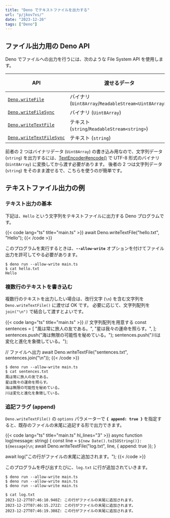 ```yaml
---
title: "Deno でテキストファイルを出力する"
url: "p/jkov7xs/"
date: "2023-12-26"
tags: ["Deno"]
---
```


ファイル出力用の Deno API
----

Deno でファイルへの出力を行うには、次のような File System API を使用します。

| API | 渡せるデータ | 同期 |
| ---- | ---- | ---- |
| [`Deno.writeFile`](https://deno.land/api?s=Deno.writeFile) | バイナリ (`Uint8Array`/`ReadableStream<Uint8Array>`) | |
| [`Deno.writeFileSync`](https://deno.land/api?s=Deno.writeFileSync) |  バイナリ (`Uint8Array`) | ✅ |
| [`Deno.writeTextFile`](https://deno.land/api?s=Deno.writeTextFile) | テキスト (`string`/`ReadableStream<string>`) | |
| [`Deno.writeTextFileSync`](https://deno.land/api?s=Deno.writeTextFileSync) | テキスト (`string`) | ✅ |

前者の 2 つはバイナリデータ (`Uint8Array`) の書き込み用なので、文字列データ (`string`) を出力するには、[TextEncoder#encode()](https://developer.mozilla.org/ja/docs/Web/API/TextEncoder) で UTF-8 形式のバイナリ (`Uint8Array`) に変換してから渡す必要があります。
後者の 2 つは文字列データ (`string`) をそのまま渡せるで、こちらを使うのが簡単です。


テキストファイル出力の例
----

### テキスト出力の基本

下記は、`Hello` という文字列をテキストファイルに出力する Deno プログラムです。

{{< code lang="ts" title="main.ts" >}}
await Deno.writeTextFile("hello.txt", "Hello");
{{< /code >}}

このプログラムを実行するときは、__`--allow-write`__ オプションを付けてファイル出力を許可してやる必要があります。

```console
$ deno run --allow-write main.ts
$ cat hello.txt
Hello
```

### 複数行のテキストを書き込む

複数行のテキストを出力したい場合は、改行文字 (`\n`) を含む文字列を `Deno.writeTextFile()` に渡せば OK です。
必要に応じて、文字列配列を `join("\n")` で結合して渡すとよいです。

{{< code lang="ts" title="main.ts" >}}
// 文字列配列を用意する
const sentences = [
  "風は常に旅人の友である。",
  "星は我々の運命を照らす。",
];
sentences.push("海は無限の可能性を秘めている。");
sentences.push("川は変化と進化を象徴している。");

// ファイルへ出力
await Deno.writeTextFile("sentences.txt", sentences.join("\n"));
{{< /code >}}

```console
$ deno run --allow-write main.ts
$ cat sentences.txt
風は常に旅人の友である。
星は我々の運命を照らす。
海は無限の可能性を秘めている。
川は変化と進化を象徴している。
```

### 追記フラグ (append)

`Deno.writeTextFile()` の `options` パラメーターで __`{ append: true }`__ を指定すると、既存のファイルの末尾に追記する形で出力できます。

{{< code lang="ts" title="main.ts" hl_lines="3" >}}
async function log(message: string) {
  const line = `${new Date().toISOString()}: ${message}\n`;
  await Deno.writeTextFile("log.txt", line, { append: true });
}

await log("この行がファイルの末尾に追加されます。");
{{< /code >}}

このプログラムを呼び出すたびに、`log.txt` に行が追加されていきます。

```console
$ deno run --allow-write main.ts
$ deno run --allow-write main.ts
$ deno run --allow-write main.ts

$ cat log.txt
2023-12-27T07:46:10.940Z: この行がファイルの末尾に追加されます。
2023-12-27T07:46:15.272Z: この行がファイルの末尾に追加されます。
2023-12-27T07:46:19.308Z: この行がファイルの末尾に追加されます。
```
